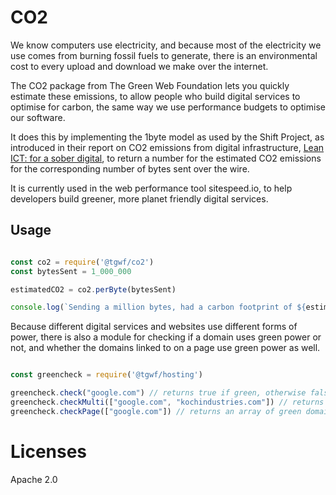 # CO2

We know computers use electricity, and because most of the electricity we use comes from burning fossil fuels to generate, there is an environmental cost to every upload and download we make over the internet.

The CO2 package from The Green Web Foundation lets you quickly estimate these emissions, to allow people who build digital services to optimise for carbon, the same way we use performance budgets to optimise our software.

It does this by implementing the 1byte model as used by the Shift Project, as introduced in their report on CO2 emissions from digital infrastructure, [Lean ICT: for a sober digital][soberDigital], to return a number for the estimated CO2 emissions for the corresponding number of bytes sent over the wire.

It is currently used in the web performance tool sitespeed.io, to help developers build greener, more planet friendly digital services.

[soberDigital]: https://theshiftproject.org/en/lean-ict-2/


## Usage

```js

const co2 = require('@tgwf/co2')
const bytesSent = 1_000_000

estimatedCO2 = co2.perByte(bytesSent)

console.log(`Sending a million bytes, had a carbon footprint of ${estimatedCO2.toFixed(3)} grams of CO2`)

```

Because different digital services and websites use different forms of power, there is also a module for checking if a domain uses green power or not, and whether the domains linked to on a page use green power as well.

```js

const greencheck = require('@tgwf/hosting')

greencheck.check("google.com") // returns true if green, otherwise false
greencheck.checkMulti(["google.com", "kochindustries.com"]) // returns an array of the green domains, in this case ["google.com"]
greencheck.checkPage(["google.com"]) // returns an array of green domains, again in this case, ["google.com"]

```

# Licenses

Apache 2.0
